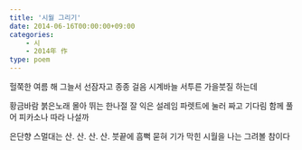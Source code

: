 ```yaml
---
title: '시월 그리기'
date: 2014-06-16T00:00:00+09:00
categories: 
    - 시
    - 2014年 作
type: poem
---
```


헐쭉한 여름 해
그늘서 선잠자고
종종 걸음 시계바늘
서투른 가을붓질 하는데

황금바람 붉은노래
몰아 뛰는 한나절
잘 익은 설레임
파렛트에 눌러 짜고
기다림 함께 풀어
피카소나 따라 나설까

은단향 스멀대는
산.
산.
산.
산.
붓끝에 흠뻑 묻혀
기가 막힌 시월을
나는
그려볼 참이다
